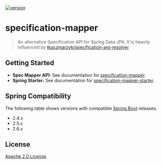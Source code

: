 [![version](https://img.shields.io/github/v/release/softleader/specification-mapper?color=brightgreen&sort=semver)](https://github.com/softleader/specification-mapper/releases)

# specification-mapper

> An alternative Specification API for Spring Data JPA, It'is heavily influenced by [tkaczmarzyk/specification-arg-resolver](https://github.com/tkaczmarzyk/specification-arg-resolver).


## Getting Started

- **Spec Mapper API:** See documentation for [specification-mapper](./domain).
- **Spring Starter:** See documentation for [specification-mapper-starter](./starter).

## Spring Compatibility

The following table shows versions with compatible [Spring Boot](https://spring.io/projects/spring-boot) releases.

- 2.4.x 
- 2.5.x 
- 2.6.x

## License

[Apache 2.0 License](./LICENSE).
